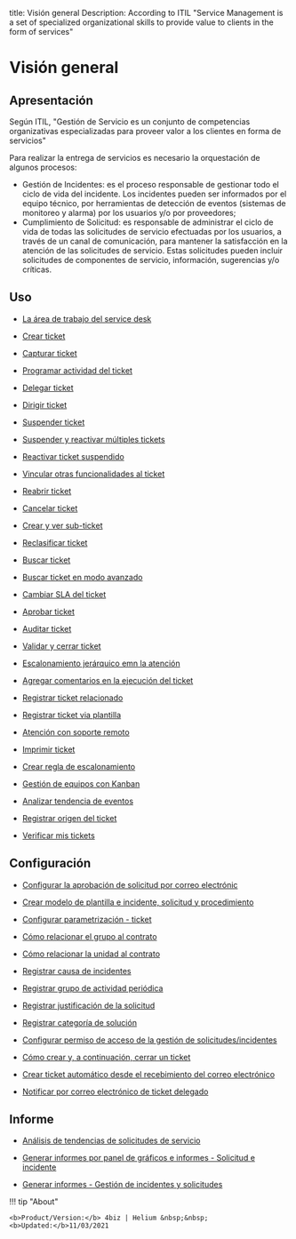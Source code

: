 title: Visión general
Description: According to ITIL "Service Management is a set of specialized organizational skills to provide value to clients in the form of services"
# Visión general

Apresentación
----------------
Según ITIL, "Gestión de Servicio es un conjunto de competencias organizativas especializadas para proveer valor a los clientes en forma de servicios"

Para realizar la entrega de servicios es necesario la orquestación de algunos procesos:

 + Gestión de Incidentes: es el proceso responsable de gestionar todo el ciclo de vida del incidente. Los incidentes pueden ser          informados por el equipo técnico, por herramientas de detección de eventos (sistemas de monitoreo y alarma) por los usuarios y/o por proveedores;
 + Cumplimiento de Solicitud: es responsable de administrar el ciclo de vida de todas las solicitudes de servicio efectuadas por los usuarios, a través de un canal de comunicación, para mantener la satisfacción en la atención de las solicitudes de servicio. Estas solicitudes pueden incluir solicitudes de componentes de servicio, información, sugerencias y/o críticas.

Uso
-------

- [La área de trabajo del service desk](/es-es/4biz-helium/processes/tickets/use/desktop-of-service-desk.html)

- [Crear ticket](/es-es/4biz-helium/processes/tickets/use/create-ticket.html)

- [Capturar ticket](/es-es/4biz-helium/processes/tickets/use/capture-ticket.html)

- [Programar actividad del ticket](/es-es/4biz-helium/processes/tickets/use/schedule-ticket-activity.html)

- [Delegar ticket](/es-es/4biz-helium/processes/tickets/use/delegate-ticket.html)

- [Dirigir ticket](/es-es/4biz-helium/processes/tickets/use/direct-the-ticket.html)

- [Suspender ticket](/es-es/4biz-helium/processes/tickets/use/suspend-ticket.html)

- [Suspender y reactivar múltiples tickets](/es-es/4biz-helium/processes/tickets/use/suspend-and-reactivate-tickets.html)

- [Reactivar ticket suspendido](/es-es/4biz-helium/processes/tickets/use/reactivate-a-ticket-suspended.html)

- [Vincular otras funcionalidades al ticket](/es-es/4biz-helium/processes/tickets/use/link-other-functionalities-to-the-ticket.html)

- [Reabrir ticket](/es-es/4biz-helium/processes/tickets/use/reopen-ticket.html)

- [Cancelar ticket](/es-es/4biz-helium/processes/tickets/use/cancel-ticket.html)

- [Crear y ver sub-ticket](/es-es/4biz-helium/processes/tickets/use/create-and-view-sub-request.html)

- [Reclasificar ticket](/es-es/4biz-helium/processes/tickets/use/reclassify-ticket.html)

- [Buscar ticket](/es-es/4biz-helium/processes/tickets/use/locate-a-ticket.html)

- [Buscar ticket en modo avanzado](/es-es/4biz-helium/processes/tickets/use/search-ticket-in-the-advanced-mode.html)

- [Cambiar SLA del ticket](/es-es/4biz-helium/processes/tickets/use/change-SLA-of-a-ticket.html)

- [Aprobar ticket](/es-es/4biz-helium/processes/tickets/use/approve-a-ticket.html)

- [Auditar ticket](/es-es/4biz-helium/processes/tickets/use/audit-a-ticket.html)

- [Validar y cerrar ticket](/es-es/4biz-helium/processes/tickets/use/validate-ticket.html)

- [Escalonamiento jerárquico emn la atención](/es-es/4biz-helium/processes/tickets/use/hierarchical-escalation-in-the-attendance.html)

- [Agregar comentarios en la ejecución del ticket](/es-es/4biz-helium/processes/tickets/use/register-ticket-occurrences.html)

- [Registrar ticket relacionado](/es-es/4biz-helium/processes/tickets/use/register-ticket-related.html)

- [Registrar ticket via plantilla](/es-es/4biz-helium/processes/tickets/use/register-ticket-via-template.html)

- [Atención con soporte remoto](/es-es/4biz-helium/processes/tickets/use/attend-with-remote-support.html)

- [Imprimir ticket](/es-es/4biz-helium/processes/tickets/use/print-ticket.html)

- [Crear regla de escalonamiento](/es-es/4biz-helium/processes/tickets/use/create-escalation-rule.html)

- [Gestión de equipos con Kanban](/es-es/4biz-helium/processes/tickets/use/manage-a-ticket-with-Kanban.html)

- [Analizar tendencia de eventos](/es-es/4biz-helium/processes/tickets/use/analyze-event-trends.html)

- [Registrar origen del ticket](/es-es/4biz-helium/processes/tickets/use/register-ticket-source.html)

- [Verificar mis tickets](/es-es/4biz-helium/processes/tickets/use/verify-my-tickets.html)

Configuración
-----------------

- [Configurar la aprobación de solicitud por correo electrónic](/es-es/4biz-helium/processes/tickets/configuration/approve-request-via-email.html)

- [Crear modelo de plantilla e incidente, solicitud y procedimiento](/es-es/4biz-helium/processes/tickets/configuration/create-template-of-ticket.html)

- [Configurar parametrización - ticket](/es-es/4biz-helium/platform-administration/parameters-list/configure-parametrization-ticket.html)

- [Cómo relacionar el grupo al contrato](/es-es/4biz-helium/processes/tickets/configuration/relate-group-to-contract.html)

- [Cómo relacionar la unidad al contrato](/es-es/4biz-helium/processes/tickets/configuration/relate-unit-to-contract.html)

- [Registrar causa de incidentes](/es-es/4biz-helium/processes/portfolio-and-catalog/configuration/register-cause-incidents.html)

- [Registrar grupo de actividad periódica](/es-es/4biz-helium/additional-features/automation-of-operation/configuration/periodic-activity-group.html)

- [Registrar justificación de la solicitud](/es-es/4biz-helium/processes/portfolio-and-catalog/configuration/register-request-justification.html)

- [Registrar categoría de solución](/es-es/4biz-helium/processes/portfolio-and-catalog/configuration/register-solution-category.html)

- [Configurar permiso de acceso de la gestión de solicitudes/incidentes](/es-es/4biz-helium/processes/tickets/configuration/access-ticket-management.html)

- [Cómo crear y, a continuación, cerrar un ticket](/es-es/4biz-helium/processes/tickets/configuration/create-then-close-ticket.html)

- [Crear ticket automático desde el recebimiento del correo electrónico](/es-es/4biz-helium/processes/tickets/configuration/create-ticket-receiving-email.html)

- [Notificar por correo electrónico de ticket delegado](/es-es/4biz-helium/processes/tickets/configuration/notification-delegated-email-ticket.html)

Informe
----------

- [Análisis de tendencias de solicitudes de servicio](/es-es/4biz-helium/processes/tickets/use/analyse-service-request-trends.html)

- [Generar informes por panel de gráficos e informes - Solicitud e incidente](/es-es/4biz-helium/processes/tickets/use/generate-report-through-the-panel-of-charts.html)

- [Generar informes - Gestión de incidentes y solicitudes](/es-es/4biz-helium/processes/tickets/use/generate-reports-tickets.html)

!!! tip "About"

    <b>Product/Version:</b> 4biz | Helium &nbsp;&nbsp;
    <b>Updated:</b>11/03/2021
